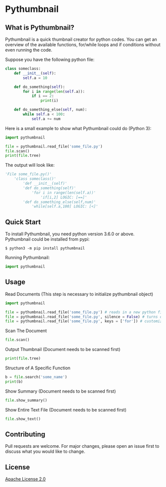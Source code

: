# Pythumbnail

What is Pythumbnail?
---------------------

Pythumbnail is a quick thumbnail creator for python codes. You can get an overview of the available functions, for/while loops and if conditions without even running the code.

Suppose you have the following python file:

```python
class someclass:
    def __init__(self):
        self.a = 10

    def do_something(self):
        for i in range(len(self.a)):
            if i == 2:
                print(i)

    def do_something_else(self, num):
        while self.a < 100:
            self.a += num
```


Here is a small example to show what Pythumbnail could do (Python 3):

```python
import pythumbnail

file = pythumbnail.read_file('some_file.py')
file.scan()
print(file.tree)
```

The output will look like:

```python
'File some_file.py()'
    'class someclass()'
        'def __init__(self)'
        'def do_something(self)'
            'for i in range(len(self.a))'
                'if[i,2] LOGIC: [==]'
        'def do_something_else(self,num)'
            'while[self.a,100] LOGIC: [<]'
```

Quick Start
-----------

To install Pythumbnail, you need python version 3.6.0 or above. Pythumbnail could be installed from pypi:

    $ python3 -m pip install pythumbnail

Running Pythumbnail:

```python
import pythumbnail
```

Usage
-----

Read Documents (This step is necessary to initialize pythumbnail object)

```python
import pythumbnail

file = pythumbnail.read_file('some_file.py') # reads in a new python file
file = pythumbnail.read_file('some_file.py', silence = False) # turns on logging mode (will output all state changes)
file = pythumbnail.read_file('some_file.py', keys = ['for']) # customizes the keywords to capture (default: 'class', 'def', 'for', 'if', 'elif','else:', 'while')
```

Scan The Document

```python
file.scan()
```

Output Thumbnail (Document needs to be scanned first)

```python
print(file.tree)
```

Structure of A Specific Function

```python
b = file.search('some_name')
print(b)
```

Show Summary (Document needs to be scanned first)

```python
file.show_summary()
```

Show Entire Text File (Document needs to be scanned first)

```python
file.show_text()
```

Contributing
------------

Pull requests are welcome. For major changes, please open an issue first to discuss what you would like to change.

License
-------

[Apache License 2.0](http://www.apache.org/licenses/)